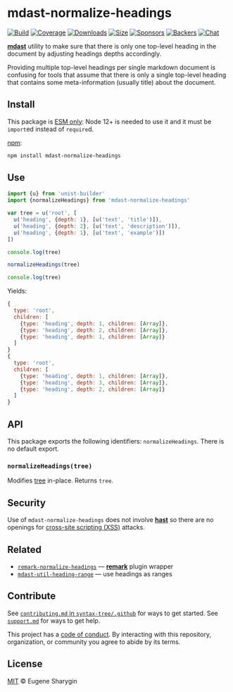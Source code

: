 # mdast-normalize-headings

[![Build][build-badge]][build]
[![Coverage][coverage-badge]][coverage]
[![Downloads][downloads-badge]][downloads]
[![Size][size-badge]][size]
[![Sponsors][sponsors-badge]][collective]
[![Backers][backers-badge]][collective]
[![Chat][chat-badge]][chat]

[**mdast**][mdast] utility to make sure that there is only one top-level heading
in the document by adjusting headings depths accordingly.

Providing multiple top-level headings per single markdown document is confusing
for tools that assume that there is only a single top-level heading that
contains some meta-information (usually title) about the document.

## Install

This package is [ESM only](https://gist.github.com/sindresorhus/a39789f98801d908bbc7ff3ecc99d99c):
Node 12+ is needed to use it and it must be `import`ed instead of `require`d.

[npm][]:

```sh
npm install mdast-normalize-headings
```

## Use

```js
import {u} from 'unist-builder'
import {normalizeHeadings} from 'mdast-normalize-headings'

var tree = u('root', [
  u('heading', {depth: 1}, [u('text', 'title')]),
  u('heading', {depth: 2}, [u('text', 'description')]),
  u('heading', {depth: 1}, [u('text', 'example')])
])

console.log(tree)

normalizeHeadings(tree)

console.log(tree)
```

Yields:

```js
{
  type: 'root',
  children: [
    {type: 'heading', depth: 1, children: [Array]},
    {type: 'heading', depth: 2, children: [Array]},
    {type: 'heading', depth: 1, children: [Array]}
  ]
}
{
  type: 'root',
  children: [
    {type: 'heading', depth: 1, children: [Array]},
    {type: 'heading', depth: 3, children: [Array]},
    {type: 'heading', depth: 2, children: [Array]}
  ]
}
```

## API

This package exports the following identifiers: `normalizeHeadings`.
There is no default export.

### `normalizeHeadings(tree)`

Modifies [tree][] in-place.
Returns `tree`.

## Security

Use of `mdast-normalize-headings` does not involve [**hast**][hast] so there are
no openings for [cross-site scripting (XSS)][xss] attacks.

## Related

*   [`remark-normalize-headings`][normalize-headings]
    — [**remark**][remark] plugin wrapper
*   [`mdast-util-heading-range`](https://github.com/syntax-tree/mdast-util-heading-range)
    — use headings as ranges

## Contribute

See [`contributing.md` in `syntax-tree/.github`][contributing] for ways to get
started.
See [`support.md`][support] for ways to get help.

This project has a [code of conduct][coc].
By interacting with this repository, organization, or community you agree to
abide by its terms.

## License

[MIT][license] © Eugene Sharygin

<!-- Definitions -->

[build-badge]: https://github.com/syntax-tree/mdast-normalize-headings/workflows/main/badge.svg

[build]: https://github.com/syntax-tree/mdast-normalize-headings/actions

[coverage-badge]: https://img.shields.io/codecov/c/github/syntax-tree/mdast-normalize-headings.svg

[coverage]: https://codecov.io/github/syntax-tree/mdast-normalize-headings

[downloads-badge]: https://img.shields.io/npm/dm/mdast-normalize-headings.svg

[downloads]: https://www.npmjs.com/package/mdast-normalize-headings

[size-badge]: https://img.shields.io/bundlephobia/minzip/mdast-normalize-headings.svg

[size]: https://bundlephobia.com/result?p=mdast-normalize-headings

[sponsors-badge]: https://opencollective.com/unified/sponsors/badge.svg

[backers-badge]: https://opencollective.com/unified/backers/badge.svg

[collective]: https://opencollective.com/unified

[chat-badge]: https://img.shields.io/badge/chat-discussions-success.svg

[chat]: https://github.com/syntax-tree/unist/discussions

[npm]: https://docs.npmjs.com/cli/install

[license]: license

[contributing]: https://github.com/syntax-tree/.github/blob/HEAD/contributing.md

[support]: https://github.com/syntax-tree/.github/blob/HEAD/support.md

[coc]: https://github.com/syntax-tree/.github/blob/HEAD/code-of-conduct.md

[mdast]: https://github.com/syntax-tree/mdast

[remark]: https://github.com/remarkjs/remark

[normalize-headings]: https://github.com/remarkjs/remark-normalize-headings

[tree]: https://github.com/syntax-tree/unist#tree

[xss]: https://en.wikipedia.org/wiki/Cross-site_scripting

[hast]: https://github.com/syntax-tree/hast
